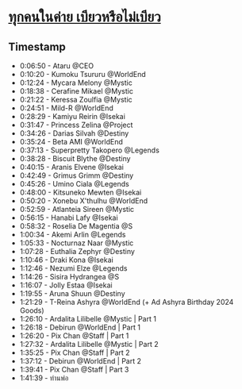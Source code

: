 # [ทุกคนในค่าย เบียวหรือไม่เบียว](https://www.youtube.com/watch?v=W9G7iQkUNyE)

## Timestamp

- 0:06:50 - Ataru @CEO
- 0:10:20 - Kumoku Tsururu @WorldEnd
- 0:12:24 - Mycara Melony @Mystic
- 0:18:38 - Cerafine Mikael @Mystic
- 0:21:22 - Keressa Zoulfia @Mystic
- 0:24:51 - Mild-R @WorldEnd
- 0:28:29 - Kamiyu Reirin @Isekai
- 0:31:47 - Princess Zelina @Project
- 0:34:26 - Darias Silvah @Destiny
- 0:35:24 - Beta AMI @WorldEnd
- 0:37:13 - Superpretty Takopero @Legends
- 0:38:28 - Biscuit Blythe @Destiny
- 0:40:15 - Aranis Elvene @Isekai
- 0:42:49 - Grimus Grimm @Destiny
- 0:45:26 - Umino Ciala @Legends
- 0:48:00 - Kitsuneko Mewten @Isekai
- 0:50:20 - Xonebu X'thulhu @WorldEnd
- 0:52:59 - Atlanteia Sireen @Mystic
- 0:56:15 - Hanabi Lafy @Isekai
- 0:58:32 - Roselia De Magentia @S
- 1:00:34 - Akemi Arlin @Legends
- 1:05:33 - Nocturnaz Naar @Mystic
- 1:07:28 - Euthalia Zephyr @Destiny
- 1:10:46 - Draki Kona @Isekai
- 1:12:46 - Nezumi Elze @Legends
- 1:14:26 - Sisira Hydrangea @S
- 1:16:07 - Jolly Estaa @Isekai
- 1:19:55 - Aruna Shuun @Destiny
- 1:21:29 - T-Reina Ashyra @WorldEnd (+ Ad Ashyra Birthday 2024 Goods)
- 1:26:10 - Ardalita Lilibelle @Mystic | Part 1
- 1:26:18 - Debirun @WorldEnd | Part 1
- 1:26:20 - Pix Chan @Staff | Part 1
- 1:27:32 - Ardalita Lilibelle @Mystic | Part 2
- 1:35:25 - Pix Chan @Staff | Part 2
- 1:37:12 - Debirun @WorldEnd | Part 2
- 1:39:41 - Pix Chan @Staff | Part 3
- 1:41:39 - ท่านพ่อ
